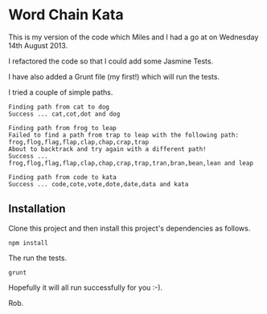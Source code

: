 Word Chain Kata
===============

This is my version of the code which Miles and I had a go at on Wednesday 14th August 2013.

I refactored the code so that I could add some Jasmine Tests.

I have also added a Grunt file (my first!) which will run the tests.

I tried a couple of simple paths.

    Finding path from cat to dog
    Success ... cat,cot,dot and dog

    Finding path from frog to leap
    Failed to find a path from trap to leap with the following path: frog,flog,flag,flap,clap,chap,crap,trap
    About to backtrack and try again with a different path!
    Success ... frog,flog,flag,flap,clap,chap,crap,trap,tran,bran,bean,lean and leap

    Finding path from code to kata
    Success ... code,cote,vote,dote,date,data and kata


Installation
------------

Clone this project and then install this project's dependencies as follows.

    npm install


The run the tests.

    grunt

Hopefully it will all run successfully for you :-).

Rob.





